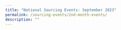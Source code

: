 ```yaml
---
title: "National Sourcing Events: September 2023"
permalink: /sourcing-events/2nd-month-events/
description: ""
---
```

